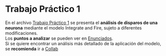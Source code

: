 # Trabajo Práctico 1
En el archivo [Trabajo Práctico 1](https://github.com/LautaroOchotorena/Redes-Neuronales/blob/main/Trabajo%20Pr%C3%A1ctico%201/Trabajo%20Pr%C3%A1ctico%201.pdf) se presenta el **análisis de disparos de una neurona** mediante el modelo Integrate and Fire, sujeto a diferentes modificaciones.
<br>
Los **puntos a analizar** se pueden ver en [Enunciados](https://github.com/LautaroOchotorena/Redes-Neuronales/blob/main/Trabajo%20Pr%C3%A1ctico%201/Enunciados.pdf). 
<br>
Si se quiere encontrar un análisis más detallado de la aplicación del modelo, se **recomienda** ir a [Collab](https://github.com/LautaroOchotorena/Redes-Neuronales/blob/main/Trabajo%20Pr%C3%A1ctico%201/Collab.ipynb)
